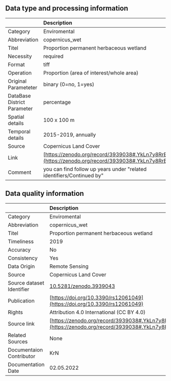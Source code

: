 ## Data type and processing information 

|                             | Description                                                                                      |
|:----------------------------|:-------------------------------------------------------------------------------------------------|
| Category                    | Enviromental                                                                                     |
| Abbreviation                | copernicus_wet                                                                                   |
| Titel                       | Proportion permanent herbaceous wetland                                                          |
| Necessity                   | required                                                                                         |
| Format                      | tiff                                                                                             |
| Operation                   | Proportion (area of interest/whole area)                                                         |
| Original Parameteter        | binary (0=no, 1=yes)                                                                             |
| DataBase District Parameter | percentage                                                                                       |
| Spatial details             | 100 x 100 m                                                                                      |
| Temporal details            | 2015-2019, annually                                                                              |
| Source                      | Copernicus Land Cover                                                                            |
| Link                        | [https://zenodo.org/record/3939038#.YkLn7y8RrBI](https://zenodo.org/record/3939038#.YkLn7y8RrBI) |
| Comment                     | you can find follow up years under "related identifiers/Continued by"                            |

## Data quality information 

|                           | Description                                                                                      |
|:--------------------------|:-------------------------------------------------------------------------------------------------|
| Category                  | Enviromental                                                                                     |
| Abbreviation              | copernicus_wet                                                                                   |
| Titel                     | Proportion permanent herbaceous wetland                                                          |
| Timeliness                | 2019                                                                                             |
| Accuracy                  | No                                                                                               |
| Consistency               | Yes                                                                                              |
| Data Origin               | Remote Sensing                                                                                   |
| Source                    | Copernicus Land Cover                                                                            |
| Source dataset Identifier | [10.5281/zenodo.3939043](https://doi.org/10.5281/zenodo.3939043)                                 |
| Publication               | [https://doi.org/10.3390/rs12061049](https://doi.org/10.3390/rs12061049)                         |
| Rights                    | Attribution 4.0 International (CC BY 4.0)                                                        |
| Source link               | [https://zenodo.org/record/3939038#.YkLn7y8RrBI](https://zenodo.org/record/3939038#.YkLn7y8RrBI) |
| Related Sources           | None                                                                                             |
| Documentaion Contributor  | KrN                                                                                              |
| Documentation Date        | 02.05.2022                                                                                       |